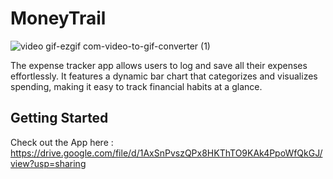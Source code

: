 # MoneyTrail
![video gif-ezgif com-video-to-gif-converter (1)](https://github.com/user-attachments/assets/380ca30e-743d-4ac3-b9b6-87c807b45126)

The expense tracker app allows users to log and save all their expenses effortlessly. It features a dynamic bar chart that categorizes and visualizes spending, making it easy to track financial habits at a glance.
## Getting Started

Check out the App here : https://drive.google.com/file/d/1AxSnPvszQPx8HKThTO9KAk4PpoWfQkGJ/view?usp=sharing
